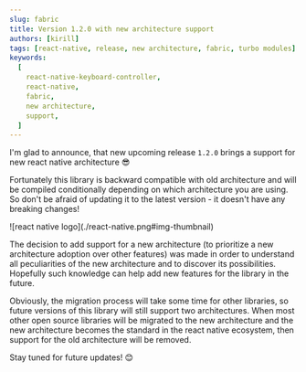 ```yaml
---
slug: fabric
title: Version 1.2.0 with new architecture support
authors: [kirill]
tags: [react-native, release, new architecture, fabric, turbo modules]
keywords:
  [
    react-native-keyboard-controller,
    react-native,
    fabric,
    new architecture,
    support,
  ]
---
```


I'm glad to announce, that new upcoming release `1.2.0` brings a support for new react native architecture 😎

Fortunately this library is backward compatible with old architecture and will be compiled conditionally depending on which architecture you are using. So don't be afraid of updating it to the latest version - it doesn't have any breaking changes!

<div className="playwright">
  ![react native logo](./react-native.png#img-thumbnail)
</div>

<!--truncate-->

The decision to add support for a new architecture (to prioritize a new architecture adoption over other features) was made in order to understand all peculiarities of the new architecture and to discover its possibilities. Hopefully such knowledge can help add new features for the library in the future.

Obviously, the migration process will take some time for other libraries, so future versions of this library will still support two architectures. When most other open source libraries will be migrated to the new architecture and the new architecture becomes the standard in the react native ecosystem, then support for the old architecture will be removed.

Stay tuned for future updates! 😊
